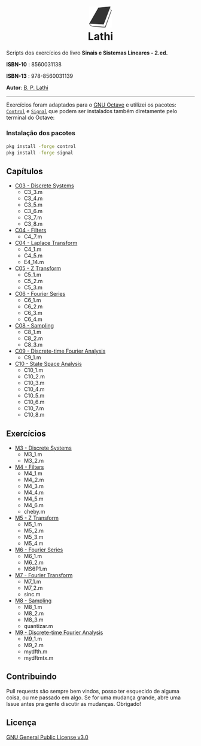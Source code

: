 <h1 align="center">
  <br>
  <a href="#"><img src="assets/book.png" alt="Just a simple book icon" width="60"></a>
  <br>
  Lathi
  <br>
</h1>

Scripts dos exercícios do livro **Sinais e Sistemas Lineares - 2.ed.**

**ISBN-10** : 8560031138

**ISBN-13** : 978-8560031139

**Autor**: [B. P. Lathi](https://www.amazon.com.br/kindle-dbs/entity/author/B001I9OOTK?ref_=dbs_p_pbk_r00_abau_000000)

---

Exercícios foram adaptados para o [GNU Octave](https://www.gnu.org/software/octave/) e utilizei os pacotes: [`Control`](https://octave.sourceforge.io/control/index.html) e [`Signal`](https://octave.sourceforge.io/signal/index.html) que podem ser instalados também diretamente pelo terminal do Octave:

### Instalação dos pacotes
```bash
pkg install -forge control
pkg install -forge signal
```

## Capítulos
- [C03 - Discrete Systems](https://github.com/taffarel55/latti/tree/master/Chapters)
    - C3_3.m
    - C3_4.m
    - C3_5.m
    - C3_6.m
    - C3_7.m
    - C3_8.m
- [C04 - Filters](https://github.com/taffarel55/latti/tree/master/Chapters/C04%20-%20Filters)
    - C4_7.m
- [C04 - Laplace Transform](https://github.com/taffarel55/latti/tree/master/Chapters/C04%20-%20Laplace%20Transform)
    - C4_1.m
    - C4_5.m
    - E4_14.m
- [C05 - Z Transform](https://github.com/taffarel55/latti/tree/master/Chapters/C05%20-%20Z%20Transform)
    - C5_1.m
    - C5_2.m
    - C5_3.m
- [C06 - Fourier Series](https://github.com/taffarel55/latti/tree/master/Chapters/C06%20-%20Fourier%20Series)
    - C6_1.m
    - C6_2.m
    - C6_3.m
    - C6_4.m
- [C08 - Sampling](https://github.com/taffarel55/latti/tree/master/Chapters/C08%20-%20Sampling)
    - C8_1.m
    - C8_2.m
    - C8_3.m
- [C09 - Discrete-time Fourier Analysis](https://github.com/taffarel55/latti/tree/master/Chapters/C09%20-%20Discrete-time%20Fourier%20Analysis)
    - C9_1.m
- [C10 - State Space Analysis](https://github.com/taffarel55/latti/tree/master/Chapters/C10%20-%20State%20Space%20Analysis)
    - C10_1.m
    - C10_2.m
    - C10_3.m
    - C10_4.m
    - C10_5.m
    - C10_6.m
    - C10_7.m
    - C10_8.m

## Exercícios
- [M3 - Discrete Systems](https://github.com/taffarel55/latti/tree/master/Exercises/M3%20-%20Discrete%20Systems)
    - M3_1.m
    - M3_2.m
- [M4 - Filters](https://github.com/taffarel55/latti/tree/master/Exercises/M4%20-%20Filters)
    - M4_1.m 
    - M4_2.m
    - M4_3.m
    - M4_4.m
    - M4_5.m
    - M4_6.m
    - cheby.m
- [M5 - Z Transform](https://github.com/taffarel55/latti/tree/master/Exercises/M5%20-%20Z%20Transform)
    - M5_1.m
    - M5_2.m
    - M5_3.m
    - M5_4.m
- [M6 - Fourier Series](https://github.com/taffarel55/latti/tree/master/Exercises/M6%20-%20Fourier%20Series)
    - M6_1.m
    - M6_2.m
    - MS6P1.m 
- [M7 - Fourier Transform](https://github.com/taffarel55/latti/tree/master/Exercises/M7%20-%20Fourier%20Transform)
    - M7_1.m
    - M7_2.m
    - sinc.m
- [M8 - Sampling](https://github.com/taffarel55/latti/tree/master/Exercises/M8%20-%20Sampling)
    - M8_1.m
    - M8_2.m
    - M8_3.m
    - quantizar.m
- [M9 - Discrete-time Fourier Analysis](https://github.com/taffarel55/latti/tree/master/Exercises/M9%20-%20Discrete-time%20Fourier%20Analysis)
    - M9_1.m 
    - M9_2.m
    - mydfth.m
    - mydftmtx.m


## Contribuindo

Pull requests são sempre bem vindos, posso ter esquecido de alguma coisa, ou me passado em algo. Se for uma mudança grande, abre uma Issue antes pra gente discutir as mudanças. Obrigado!

## Licença

[GNU General Public License v3.0](LICENSE)
